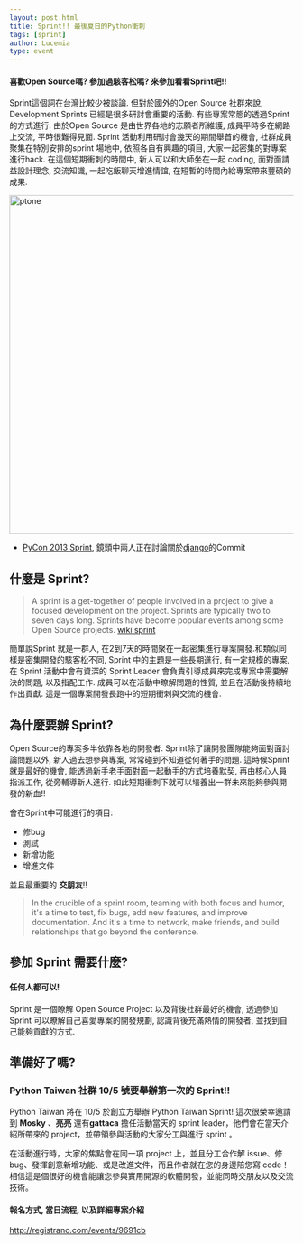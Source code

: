 ```yaml
---
layout: post.html
title: Sprint!! 最後夏日的Python衝刺
tags: [sprint]
author: Lucemia
type: event
---
```


#### 喜歡Open Source嗎? 參加過駭客松嗎? 來參加看看Sprint吧!!

Sprint這個詞在台灣比較少被談論. 但對於國外的Open Source 社群來說, Development Sprints 已經是很多研討會重要的活動. 有些專案常態的透過Sprint 的方式進行. 由於Open Source 是由世界各地的志願者所維護, 成員平時多在網路上交流, 平時很難得見面. Sprint 活動利用研討會幾天的期間舉首的機會, 社群成員聚集在特別安排的sprint 場地中, 依照各自有興趣的項目, 大家一起密集的對專案進行hack. 在這個短期衝刺的時間中, 新人可以和大師坐在一起 coding, 面對面請益設計理念, 交流知識, 一起吃飯聊天增進情誼, 在短暫的時間內給專案帶來豐碩的成果.

<a href="http://www.flickr.com/photos/petyr/8586857908/" title="ptone by petyr.rahl, on Flickr"><img src="http://farm9.staticflickr.com/8251/8586857908_97e8bb6910.jpg" width="800" height="600" alt="ptone"></a>
* [PyCon 2013 Sprint][2], 鏡頭中兩人正在討論關於[django][3]的Commit

## 什麼是 Sprint?
> A sprint is a get-together of people involved in a project to give a focused development on the project. Sprints are typically two to seven days long. Sprints have become popular events among some Open Source projects.
[wiki sprint][1]

簡單說Sprint 就是一群人, 在2到7天的時間聚在一起密集進行專案開發.和類似同樣是密集開發的駭客松不同, Sprint 中的主題是一些長期進行, 有一定規模的專案, 在 Sprint 活動中會有資深的 Sprint Leader 會負責引導成員來完成專案中需要解決的問題, 以及指配工作. 成員可以在活動中瞭解問題的性質, 並且在活動後持續地作出貢獻. 這是一個專案開發長跑中的短期衝刺與交流的機會.

  [1]: http://en.wikipedia.org/wiki/Sprint_(software_development)
  [2]: https://us.pycon.org/2013/community/sprints/
  [3]: https://www.djangoproject.com/

## 為什麼要辦 Sprint?
Open Source的專案多半依靠各地的開發者. Sprint除了讓開發團隊能夠面對面討論問題以外, 新人過去想參與專案, 常常碰到不知道從何著手的問題. 這時候Sprint 就是最好的機會, 能透過新手老手面對面一起動手的方式培養默契, 再由核心人員指派工作, 從旁輔導新人進行. 如此短期衝刺下就可以培養出一群未來能夠參與開發的新血!!

會在Sprint中可能進行的項目:

  * 修bug
  * 測試
  * 新增功能
  * 增進文件

並且最重要的 **交朋友**!!
> In the crucible of a sprint room, teaming with both focus and humor, it's a time to test, fix bugs, add new features, and improve documentation. And it's a time to network, make friends, and build relationships that go beyond the conference.

## 參加 Sprint 需要什麼?
#### 任何人都可以!
Sprint 是一個瞭解 Open Source Project 以及背後社群最好的機會, 透過參加Sprint 可以瞭解自己喜愛專案的開發規劃, 認識背後充滿熱情的開發者, 並找到自己能夠貢獻的方式.




## 準備好了嗎?
### Python Taiwan 社群 10/5 號要舉辦第一次的 Sprint!!

Python Taiwan 將在 10/5 於創立方舉辦 Python Taiwan Sprint! 這次很榮幸邀請到 **Mosky** 、**亮亮** 還有**gattaca** 擔任活動當天的 sprint leader，他們會在當天介紹所帶來的 project，並帶領參與活動的大家分工與進行 sprint 。

在活動進行時，大家的焦點會在同一項 project 上，並且分工合作解 issue、修 bug、發揮創意新增功能、或是改進文件，而且作者就在您的身邊陪您寫 code！相信這是個很好的機會能讓您參與實用開源的軟體開發，並能同時交朋友以及交流技術。

#### 報名方式, 當日流程, 以及詳細專案介紹
http://registrano.com/events/9691cb
